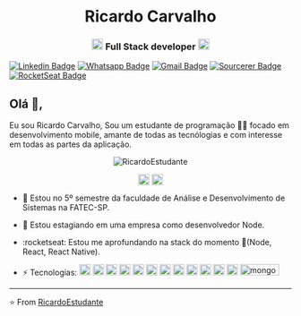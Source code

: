 <h1 align="center">Ricardo Carvalho</h1>
<h3 align="center"><img src="https://upload-icon.s3.us-east-2.amazonaws.com/uploads/icons/png/20167174151551942641-512.png" alt="react" width="20" height="20"/> Full Stack developer <img src="https://cdn4.iconfinder.com/data/icons/logos-and-brands/512/233_Node_Js_logo-256.png" alt="nodejs" width="20" height="20"/></h3>


[![Linkedin Badge](https://img.shields.io/badge/-Linkedin-6633cc?style=flat-square&logo=Linkedin&logoColor=white&color=black&link=https://www.linkedin.com/in/ricardo-carvalho-ba865a123/)](https://www.linkedin.com/in/ricardo-carvalho-ba865a123/)
[![Whatsapp Badge](https://img.shields.io/badge/-WhatsApp-6633cc?style=flat-square&logo=Whatsapp&logoColor=white&color=black&link=https://whats.link/ricardocarva)](https://whats.link/ricardocarva)
[![Gmail Badge](https://img.shields.io/badge/-Gmail-c14438?style=flat-square&logo=Gmail&logoColor=white&color=black&link=mailto:ricardocarvalho606@gmail.com)](mailto:duduxss3@gmail.com)
[![Sourcerer Badge](https://img.shields.io/badge/-Sourcerer.io-6633cc?style=flat-square&logo=appveyor&logoColor=white&color=black&link=https://sourcerer.io/ricardoestudante)](https://sourcerer.io/ricardoestudante)
[![RocketSeat Badge](https://img.shields.io/badge/-RocketSeat-6633cc?style=flat-square&logo=Polymer-Project&logoColor=white&color=black&link=https://app.rocketseat.com.br/me/ricardo-carvalho-santos-1583704453)](https://app.rocketseat.com.br/me/ricardo-carvalho-santos-1583704453)

## Olá 👋, 
Eu sou Ricardo Carvalho, Sou um estudante de programação 👨‍💻 focado em desenvolvimento mobile, amante de todas as tecnólogias e com interesse em todas as partes da aplicação. 

<p align="center"> <img src="https://github-readme-stats.vercel.app/api?username=RicardoEstudante&show_icons=true&hide_border=true&theme=dark" alt="RicardoEstudante" /> </p>
<p align="center">
<a href="https://www.linkedin.com/in/ricardo-carvalho-ba865a123/" target="blank"><img align="center" src="https://cdn.jsdelivr.net/npm/simple-icons@3.0.1/icons/linkedin.svg" alt="ricardo carvalho" height="20" width="20" /></a>
<a href="https://www.facebook.com/ricardo2010carvalho/" target="blank"><img align="center" src="https://cdn.jsdelivr.net/npm/simple-icons@3.0.1/icons/facebook.svg" alt="https://www.linkedin.com/in/ricardo-carvalho-ba865a123/" height="20" width="20" /></a>
</p>


- 💬 Estou no 5º semestre da faculdade de Análise e Desenvolvimento de Sistemas na FATEC-SP.

- 🔭 Estou estagiando em uma empresa como desenvolvedor Node.

- :rocketseat: Estou me aprofundando na stack do momento :rocket:(Node, React, React Native).

- <p align="left">⚡ Tecnologias: <img src="https://upload-icon.s3.us-east-2.amazonaws.com/uploads/icons/png/20167174151551942641-512.png" alt="react" width="20" height="20"/> <img src="https://upload-icon.s3.us-east-2.amazonaws.com/uploads/icons/png/19108918321553750384-512.png" alt="react-native" width="20" height="20"/> <img src="https://cdn4.iconfinder.com/data/icons/logos-and-brands/512/233_Node_Js_logo-256.png" alt="nodejs" width="20" height="20"/> <img src="https://image.flaticon.com/icons/svg/919/919826.svg" alt="css3" width="20" height="20"/>  <img src="https://image.flaticon.com/icons/svg/919/919827.svg" alt="html5" width="20" height="20"/> <img src="https://image.flaticon.com/icons/svg/226/226777.svg" alt="java" width="20" height="20"/> <img src="https://cdn1.iconfinder.com/data/icons/development-2-yellow/60/30_-Javascript-_development_coding_programming_code-512.png" alt="javascript" width="20" height="20"/> <img src="https://image.flaticon.com/icons/png/512/919/919832.png" alt="typescript" width="20" height="20"/> <img src="https://image.flaticon.com/icons/svg/2772/2772128.svg" alt="sql" width="20" height="20"/> <img src="https://image.flaticon.com/icons/svg/919/919830.svg" alt="php" width="20" height="20"/> <img src="https://upload-icon.s3.us-east-2.amazonaws.com/uploads/icons/png/16876668881551942134-512.png" alt="postgresql" width="20" height="20"/> <img src="https://upload-icon.s3.us-east-2.amazonaws.com/uploads/icons/png/19681752361536207300-512.png" alt="bootstrap" width="20" height="20"/> <img src="https://cdn4.iconfinder.com/data/icons/logos-3/512/mongodb-2-256.png" alt="mongodb" width="70" height="20"/></p>
 
---
⭐️ From [RicardoEstudante](https://github.com/RicardoEstudante)
